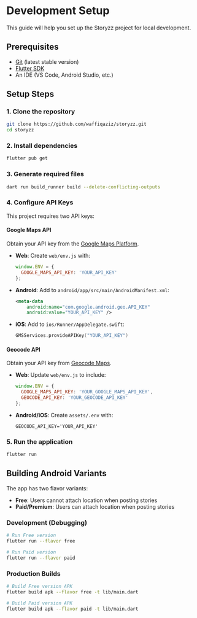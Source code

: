 # Development Setup

This guide will help you set up the Storyzz project for local development.

## Prerequisites

- [Git](https://git-scm.com/) (latest stable version)
- [Flutter SDK](https://docs.flutter.dev/get-started/install)
- An IDE (VS Code, Android Studio, etc.)

## Setup Steps

### 1. Clone the repository

```bash
git clone https://github.com/waffiqaziz/storyzz.git
cd storyzz
```

### 2. Install dependencies

```bash
flutter pub get
```

### 3. Generate required files

```bash
dart run build_runner build --delete-conflicting-outputs
```

### 4. Configure API Keys

This project requires two API keys:

#### **Google Maps API**

Obtain your API key from the [Google Maps Platform](https://developers.google.com/maps/get-started#quickstart).

- **Web**: Create `web/env.js` with:

  ```javascript
  window.ENV = {
    GOOGLE_MAPS_API_KEY: 'YOUR_API_KEY'
  };
  ```

- **Android**: Add to `android/app/src/main/AndroidManifest.xml`:

  ```xml
  <meta-data
      android:name="com.google.android.geo.API_KEY"
      android:value="YOUR_API_KEY" />
  ```

- **iOS**: Add to `ios/Runner/AppDelegate.swift`:

  ```swift
  GMSServices.provideAPIKey("YOUR_API_KEY")
  ```

#### **Geocode API**

Obtain your API key from [Geocode Maps](https://geocode.maps.co/).

- **Web**: Update `web/env.js` to include:

  ```javascript
  window.ENV = {
    GOOGLE_MAPS_API_KEY: 'YOUR_GOOGLE_MAPS_API_KEY',
    GEOCODE_API_KEY: 'YOUR_GEOCODE_API_KEY'
  };
  ```

- **Android/iOS**: Create `assets/.env` with:

  ```env
  GEOCODE_API_KEY='YOUR_API_KEY'
  ```

### 5. Run the application

```bash
flutter run
```

## Building Android Variants

The app has two flavor variants:

- **Free**: Users cannot attach location when posting stories
- **Paid/Premium**: Users can attach location when posting stories

### Development (Debugging)

```bash
# Run Free version
flutter run --flavor free

# Run Paid version
flutter run --flavor paid
```

### Production Builds

```bash
# Build Free version APK
flutter build apk --flavor free -t lib/main.dart

# Build Paid version APK
flutter build apk --flavor paid -t lib/main.dart
```
